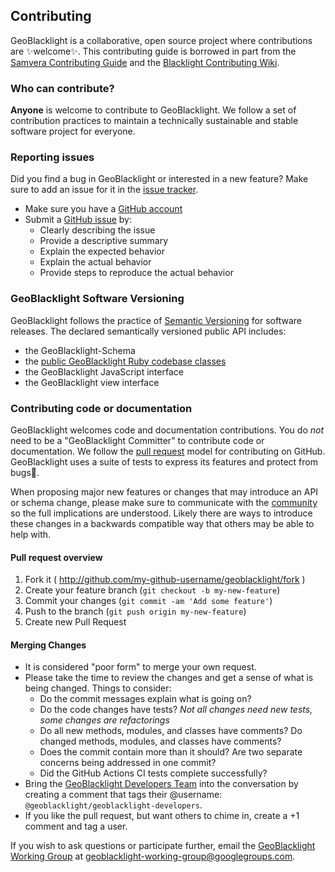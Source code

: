 ## Contributing
GeoBlacklight is a collaborative, open source project where contributions are :sparkles:welcome:sparkles:. This contributing guide is borrowed in part from the [Samvera Contributing Guide](https://github.com/samvera/hydra/blob/master/CONTRIBUTING.md) and the [Blacklight Contributing Wiki](https://github.com/projectblacklight/blacklight/wiki/Contributing-to-Blacklight).

### Who can contribute?
**Anyone** is welcome to contribute to GeoBlacklight. We follow a set of contribution practices to maintain a technically sustainable and stable software project for everyone.

### Reporting issues
Did you find a bug in GeoBlacklight or interested in a new feature? Make sure to add an issue for it in the [issue tracker](https://github.com/geoblacklight/geoblacklight/issues).

 - Make sure you have a [GitHub account](https://github.com/signup/free)
 - Submit a [GitHub issue](./issues) by:
    - Clearly describing the issue
    - Provide a descriptive summary
    - Explain the expected behavior
    - Explain the actual behavior
    - Provide steps to reproduce the actual behavior

### GeoBlacklight Software Versioning
GeoBlacklight follows the practice of [Semantic Versioning](https://semver.org/) for software releases. The declared semantically versioned public API includes:
 - the GeoBlacklight-Schema
 - the [public GeoBlacklight Ruby codebase classes](http://www.rubydoc.info/github/geoblacklight/geoblacklight/master/frames)
 - the GeoBlacklight JavaScript interface
 - the GeoBlacklight view interface

### Contributing code or documentation
GeoBlacklight welcomes code and documentation contributions. You do *not* need to be a "GeoBlacklight Committer" to contribute code or documentation. We follow the [pull request](https://help.github.com/articles/using-pull-requests/) model for contributing on GitHub. GeoBlacklight uses a suite of tests to express its features and protect from bugs:bug:.

When proposing major new features or changes that may introduce an API or schema change, please make sure to communicate with the [community](http://geoblacklight.org/connect) so the full implications are understood. Likely there are ways to introduce these changes in a backwards compatible way that others may be able to help with.

#### Pull request overview
1. Fork it ( http://github.com/my-github-username/geoblacklight/fork )
2. Create your feature branch (`git checkout -b my-new-feature`)
3. Commit your changes (`git commit -am 'Add some feature'`)
4. Push to the branch (`git push origin my-new-feature`)
5. Create new Pull Request

#### Merging Changes

- It is considered "poor form" to merge your own request.
- Please take the time to review the changes and get a sense of what is being changed. Things to consider:
  - Do the commit messages explain what is going on?
  - Do the code changes have tests? _Not all changes need new tests, some changes are refactorings_
  - Do all new methods, modules, and classes have comments? Do changed methods, modules, and classes have comments?
  - Does the commit contain more than it should? Are two separate concerns being addressed in one commit?
  - Did the GitHub Actions CI tests complete successfully?
- Bring the [GeoBlacklight Developers Team](https://github.com/orgs/geoblacklight/teams/geoblacklight-developers) into the conversation by creating a comment that tags their @username: `@geoblacklight/geoblacklight-developers`.
- If you like the pull request, but want others to chime in, create a +1 comment and tag a user.

If you wish to ask questions or participate further, email the [GeoBlacklight Working Group](https://groups.google.com/forum/#!forum/geoblacklight-working-group) at [geoblacklight-working-group@googlegroups.com](mailto:geoblacklight-working-group@googlegroups.com).

